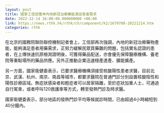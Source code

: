 ```yaml
---
layout: post
title: 國家工信部重申內地新冠治療藥能滿足患者需求
date: 2022-12-14 16:00:08.000000000 +08:00
link: https://news.rthk.hk/rthk/ch/component/k2/1679788-20221214.htm
categories: rthk
---
```


在北京的國務院聯防聯控機制記者會上，工信部再次強調，內地的新冠治療藥物產能，能夠滿足患者用藥需求，正努力緩解民眾買藥難的問題，包括實名認證的患者，在上傳快速抗原檢測證明後，可獲得藥品配送，亦會優先保障醫療機構、養老院等重點場所的藥品供應。另外正推動企業迅速穩產達產、擴能擴產。

另一方面，國家衛健委表示，已要求醫療機構須接受核酸陽性患者求醫，目前北京、武漢、杭州、南京、南昌等城市，都要求醫院在普通門診分別設置核酸陰性和陽性診療區域。無症狀感染者和輕症者可以居家隔離，至於症狀加重人士，可通過自行駕車，或者呼叫120救護車等方式，轉至發熱門診及時求醫。

國家衛健委表示，部分地區的發熱門診平均等候就診時間，已由超過4小時縮短到40分鐘內。
